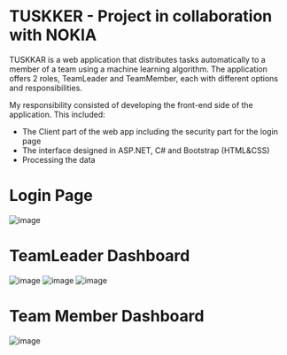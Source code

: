 # TUSKKER - Project in collaboration with NOKIA

TUSKKAR is a web application that distributes tasks automatically to a member of a team using a machine learning algorithm. The application offers 2 roles, TeamLeader and TeamMember, each with different options and responsibilities.

My responsibility consisted of developing the front-end side of the application. This included:
- The Client part of the web app including the security part for the login page
- The interface designed in ASP.NET, C# and Bootstrap (HTML&CSS)
- Processing the data

# Login Page
![image](https://user-images.githubusercontent.com/62523024/112694514-33778000-8e8b-11eb-971d-28c69779cf5c.png)

# TeamLeader Dashboard
![image](https://user-images.githubusercontent.com/62523024/112694572-48541380-8e8b-11eb-89c7-8adcc59039a7.png)
![image](https://user-images.githubusercontent.com/62523024/112694812-aed93180-8e8b-11eb-942b-6cdd8782322f.png)
![image](https://user-images.githubusercontent.com/62523024/112694824-b6003f80-8e8b-11eb-82d6-ab2f3f3e0252.png)

# Team Member Dashboard
![image](https://user-images.githubusercontent.com/62523024/112694764-9537ea00-8e8b-11eb-9779-0c2536e66c4a.png)

